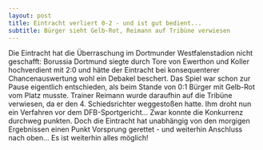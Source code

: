 ```yaml
---
layout: post
title: Eintracht verliert 0-2 - und ist gut bedient...
subtitle: Bürger sieht Gelb-Rot, Reimann auf Tribüne verwiesen
---
```


Die Eintracht hat die Überraschung im Dortmunder Westfalenstadion nicht geschafft: Borussia Dortmund siegte durch Tore von Ewerthon und Koller hochverdient mit 2:0 und hätte der Eintracht bei konsequenterer Chancenauswertung wohl ein Debakel beschert. Das Spiel war schon zur Pause eigentlich entschieden, als beim Stande von 0:1 Bürger mit Gelb-Rot vom Platz musste. Trainer Reimann wurde daraufhin auf die Tribüne verwiesen, da er den 4. Schiedsrichter weggestoßen hatte. Ihm droht nun ein Verfahren vor dem DFB-Sportgericht... Zwar konnte die Konkurrenz durchweg punkten. Doch die Eintracht hat unabhängig von den morgigen Ergebnissen einen Punkt Vorsprung gerettet - und weiterhin Anschluss nach oben... Es ist weiterhin alles möglich!


